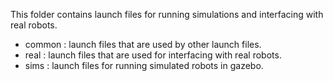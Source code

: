 This folder contains launch files for running simulations and interfacing with real robots.
- common : launch files that are used by other launch files.
- real : launch files that are used for interfacing with real robots.
- sims : launch files for running simulated robots in gazebo.